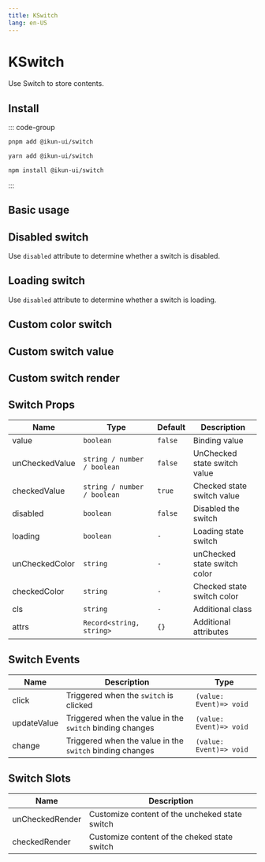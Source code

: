 ```yaml
---
title: KSwitch
lang: en-US
---
```


# KSwitch

Use Switch to store contents.

## Install

::: code-group

```bash [pnpm]
pnpm add @ikun-ui/switch
```

```bash [yarn]
yarn add @ikun-ui/switch
```

```bash [npm]
npm install @ikun-ui/switch
```

:::

## Basic usage

<demo src="switch/basic.svelte" github="Switch"></demo>

## Disabled switch

Use `disabled` attribute to determine whether a switch is disabled.

<demo src="switch/disabled.svelte" github="Switch"></demo>

## Loading switch

Use `disabled` attribute to determine whether a switch is loading.

<demo src="switch/loading.svelte" github="Switch"></demo>

## Custom color switch

<demo src="switch/color.svelte" github="Switch"></demo>

## Custom switch value

<demo src="switch/value.svelte" github="Switch"></demo>

## Custom switch render

<demo src="switch/render.svelte" github="Switch"></demo>

## Switch Props

| Name           | Type                        | Default | Description                  |
| -------------- | --------------------------- | ------- | ---------------------------- |
| value          | `boolean`                   | `false` | Binding value                |
| unCheckedValue | `string / number / boolean` | `false` | UnChecked state switch value |
| checkedValue   | `string / number / boolean` | `true`  | Checked state switch value   |
| disabled       | `boolean`                   | `false` | Disabled the switch          |
| loading        | `boolean`                   | `-`     | Loading state switch         |
| unCheckedColor | `string`                    | `-`     | unChecked state switch color |
| checkedColor   | `string`                    | `-`     | Checked state switch color   |
| cls            | `string`                    | `-`     | Additional class             |
| attrs          | `Record<string, string>`    | `{}`    | Additional attributes        |

## Switch Events

| Name        | Description                                              | Type                    |
| ----------- | -------------------------------------------------------- | ----------------------- |
| click       | Triggered when the `switch` is clicked                   | `(value: Event)=> void` |
| updateValue | Triggered when the value in the `switch` binding changes | `(value: Event)=> void` |
| change      | Triggered when the value in the `switch` binding changes | `(value: Event)=> void` |

## Switch Slots

| Name            | Description                                    |
| --------------- | ---------------------------------------------- |
| unCheckedRender | Customize content of the uncheked state switch |
| checkedRender   | Customize content of the cheked state switch   |
